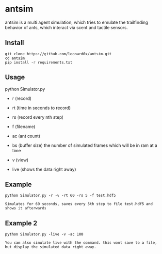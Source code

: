 # antsim

antsim is a multi agent simulation, which tries to emulate the trailfinding behavior of ants, which interact via scent and tactile sensors.

## Install
	git clone https://github.com/leonard0x/antsim.git
	cd antsim
	pip install -r requirements.txt

## Usage

python Simulator.py
 - r (record)
 - rt (time in seconds to record)
 - rs (record every nth step)
 - f (filename)
 - ac (ant count)
 - bs (buffer size) the number of simulated frames which will be in ram at a time

 - v (view)
 - live (shows the data right away)

## Example
	python Simulator.py -r -v -rt 60 -rs 5 -f test.hdf5

	Simulates for 60 seconds, saves every 5th step to file test.hdf5 and shows it afterwards

## Example 2	
	python Simulator.py -live -v -ac 100
	
	You can also simulate live with the command. this wont save to a file, but display the simulated data right away. 
